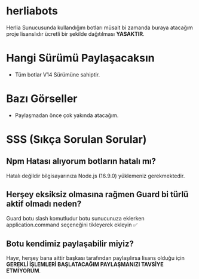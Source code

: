 # herliabots
Herlia Sunucusunda kullandığım botları müsait bi zamanda buraya atacağım proje lisanslıdır ücretli bir şekilde dağıtılması **YASAKTIR**.


# Hangi Sürümü Paylaşacaksın
- Tüm botlar V14 Sürümüne sahiptir.

# Bazı Görseller
- Paylaşmadan önce çok yakında atacağım.

# SSS (Sıkça Sorulan Sorular)

## Npm Hatası alıyorum botların hatalı mı?

Hatalı değildir bilgisayarınıza Node.js (16.9.0) yüklemeniz gerekmektedir.

## Herşey eksiksiz olmasına rağmen Guard bi türlü aktif olmadı neden?

Guard botu slash komutludur botu sunucunuza eklerken application.command seçeneğini tikleyerek ekleyin ✅

## Botu kendimiz paylaşabilir miyiz?

Hayır, herşey bana aittir başkası tarafından paylaşılırsa lisans olduğu için **GEREKLİ İŞLEMLERİ BAŞLATACAĞIM PAYLAŞMANIZI TAVSİYE ETMİYORUM**.




